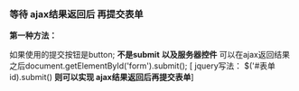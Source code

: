### 等待 ajax结果返回后 再提交表单

**第一种方法：**

如果使用的提交按钮是button; **不是submit** **以及服务器控件** 可以在ajax返回结果之后document.getElementById('form').submit();	[	jquery写法： $('#表单id).submit()	 **则可以实现 ajax结果返回后再提交表单**]

